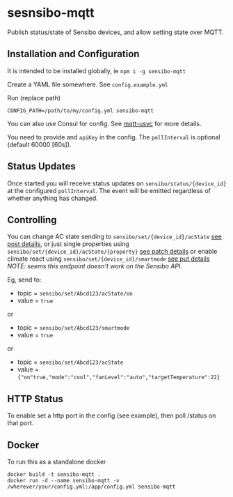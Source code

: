 # sesnsibo-mqtt

Publish status/state of Sensibo devices, and allow setting state over MQTT.

## Installation and Configuration

It is intended to be installed globally, ie `npm i -g sensibo-mqtt`

Create a YAML file somewhere. See `config.example.yml`

Run (replace path)

```
CONFIG_PATH=/path/to/my/config.yml sensibo-mqtt
```

You can also use Consul for config. See [mqtt-usvc](https://www.npmjs.com/package/mqtt-usvc) for more details.

You need to provide and `apiKey` in the config. The `pollInterval` is optional (default 60000 [60s]).

## Status Updates

Once started you will receive status updates on `sensibo/status/{device_id}` at the configured `pollInterval`. The event will be emitted regardless of whether anything has changed.

## Controlling

You can change AC state sending to `sensibo/set/{device_id}/acState` [see post details](https://sensibo.github.io/#/paths/~1pods~1{device_id}~1acStates/post), or just single properties using `sensibo/set/{device_id}/acState/{property}` [see patch details](https://sensibo.github.io/#/paths/~1pods~1{device_id}~1acStates~1{property}/patch) or enable climate react using `sensibo/set/{device_id}/smartmode`
[see put details](https://sensibo.github.io/#/paths/~1pods~1{device_id}~1smartmode/put) _NOTE: seems this endpoint doesn't work on the Sensibo API._

Eg, send to:

- topic = `sensibo/set/Abcd123/acState/on`
- value = `true`

or

- topic = `sensibo/set/Abcd123/smartmode`
- value = `true`

or

- topic = `sensibo/set/Abcd123/acState`
- value = `{"on"true,"mode":"cool","fanLevel":"auto","targetTemperature":22}`

## HTTP Status

To enable set a http port in the config (see example), then poll /status on that port.

## Docker

To run this as a standalone docker
```
docker build -t sensibo-mqtt .
docker run -d --name sensibo-mqtt -v /wherever/your/config.yml:/app/config.yml sensibo-mqtt 
```
